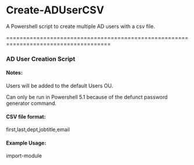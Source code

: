 # Create-ADUserCSV
A Powershell script to create multiple AD users with a csv file.

=====================================================================================
### AD User Creation Script

#### Notes:

Users will be added to the default Users OU.

Can only be run in Powershell 5.1 because of the defunct password generator command.

#### CSV file format:

first,last,dept,jobtitle,email

#### Example Usage:

import-module <script filepath>

Create-ADUserCSV -csvpath <csv file path>

=====================================================================================
